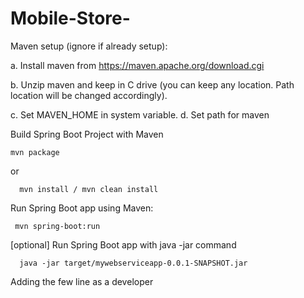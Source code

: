 # Mobile-Store-
Maven setup (ignore if already setup):

a. Install maven from https://maven.apache.org/download.cgi

b. Unzip maven and keep in C drive (you can keep any location. Path location will be changed accordingly).

c. Set MAVEN_HOME in system variable.
d. Set path for maven

Build Spring Boot Project with Maven

    mvn package
or

      mvn install / mvn clean install
Run Spring Boot app using Maven:

     mvn spring-boot:run
[optional] Run Spring Boot app with java -jar command

      java -jar target/mywebserviceapp-0.0.1-SNAPSHOT.jar
      
      
Adding the few line as a developer
